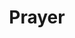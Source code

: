 ---
title: Prayer
path: xp.evangelism
order: 0
type: Overseer
userID: Ym9va2luZ3NAaGlnaGhlZWx0aGViYW5kLmNvbQ==
rprs: true
---